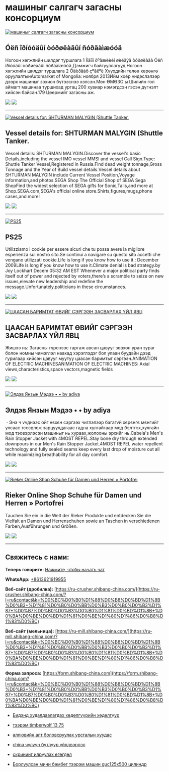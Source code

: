 # машиныг салгагч загасны консорциум

<a href="https://swt.shibang-china.com/?l=ru&img&k=%D0%BC%D0%B0%D1%88%D0%B8%D0%BD%D1%8B%D0%B3+%D1%81%D0%B0%D0%BB%D0%B3%D0%B0%D0%B3%D1%87+%D0%B7%D0%B0%D0%B3%D0%B0%D1%81%D0%BD%D1%8B+%D0%BA%D0%BE%D0%BD%D1%81%D0%BE%D1%80%D1%86%D0%B8%D1%83%D0%BC" target="_blank">![машиныг салгагч загасны консорциум](http://static.shibang-china.com/all-800x300/104.jpg)</a>

## &#211;&#235;&#241; &#238;&#240;&#237;&#243;&#243;&#228;&#251;&#237; &#242;&#243;&#240;&#248;&#235;&#224;&#227;&#251;&#237; &#241;&#243;&#240;&#227;&#224;&#236;&#230;&#243;&#243;&#228;
Ногоон хөгжлийн шилдэг туршлага 1 &#205;&#238;&#227;&#238;&#238;&#237; &#245;&#186;&#227;&#230;&#235;&#232;&#233;&#237; &#248;&#232;&#235;&#228;&#253;&#227; &#242;&#243;&#240;&#248;&#235;&#224;&#227;&#224; &#211;&#235;&#241; &#238;&#240;&#237;&#243;&#243;&#228;&#251;&#237; &#242;&#243;&#240;&#248;&#235;&#224;&#227;&#251;&#237; &#241;&#243;&#240;&#227;&#224;&#236;&#230;&#243;&#243;&#228; Дэмжигч байгууллагууд Ногоон хөгжлийн шилдэг туршлага 2 &#211;&#228;&#232;&#240;&#228;&#224;&#245; &#231;&#186;&#226;&#235;&#186;&#235; Хүүхдийн төлөө хөрөнгө оруулалтынAutomarket of Mongolia: ноября 2013Ийм хоёр үндэслэлээр дээрх машиныг зохион бүтээснээ хэлсэн.Мөн ӨМӨЗО ы Шилийн гол аймагт машинаа туршихад ургац 200 хувиар нэмэгдсэн гэсэн дүгнэлт хийсэн байсан.179 Цөөрмийг загасны аж.


<a href="https://whatsapp.shibangsoft.com/WhatsApp.php" target="_blank" title="WhatsApp">![](http://static.shibang-china.com/icon/whatsapp.png)</a> <a href="https://swt.shibang-china.com/?l=ru&icon&k=%D0%BC%D0%B0%D1%88%D0%B8%D0%BD%D1%8B%D0%B3+%D1%81%D0%B0%D0%BB%D0%B3%D0%B0%D0%B3%D1%87+%D0%B7%D0%B0%D0%B3%D0%B0%D1%81%D0%BD%D1%8B+%D0%BA%D0%BE%D0%BD%D1%81%D0%BE%D1%80%D1%86%D0%B8%D1%83%D0%BC" target="_blank">![](http://static.shibang-china.com/icon/chat-ru.png)</a>

---

<a href="https://swt.shibang-china.com/?l=ru&img&k=%D0%BC%D0%B0%D1%88%D0%B8%D0%BD%D1%8B%D0%B3+%D1%81%D0%B0%D0%BB%D0%B3%D0%B0%D0%B3%D1%87+%D0%B7%D0%B0%D0%B3%D0%B0%D1%81%D0%BD%D1%8B+%D0%BA%D0%BE%D0%BD%D1%81%D0%BE%D1%80%D1%86%D0%B8%D1%83%D0%BC" target="_blank">![Vessel details for: SHTURMAN MALYGIN (Shuttle Tanker.](http://static.shibang-china.com/all-800x300/646.jpg)</a>

## Vessel details for: SHTURMAN MALYGIN (Shuttle Tanker.
Vessel details: SHTURMAN MALYGIN.Discover the vessel's basic Details,including the vessel IMO vessel MMSI and vessel Call Sign.Type: Shuttle Tanker Vessel,Registered in Russia.Find dead weight tonnage,Gross Tonnage and the Year of Build vessel details.Vessel details about SHTURMAN MALYGIN include Current Vessel Position,Voyage information,and photos.SEGA Shop The Official Shop of SEGA Sega ShopFind the widest selection of SEGA gifts for Sonic,Tails,and more at Shop.SEGA.com,SEGA's official online store.Shirts,figures,mugs,phone cases,and more!


<a href="https://whatsapp.shibangsoft.com/WhatsApp.php" target="_blank" title="WhatsApp">![](http://static.shibang-china.com/icon/whatsapp.png)</a> <a href="https://swt.shibang-china.com/?l=ru&icon&k=%D0%BC%D0%B0%D1%88%D0%B8%D0%BD%D1%8B%D0%B3+%D1%81%D0%B0%D0%BB%D0%B3%D0%B0%D0%B3%D1%87+%D0%B7%D0%B0%D0%B3%D0%B0%D1%81%D0%BD%D1%8B+%D0%BA%D0%BE%D0%BD%D1%81%D0%BE%D1%80%D1%86%D0%B8%D1%83%D0%BC" target="_blank">![](http://static.shibang-china.com/icon/chat-ru.png)</a>

---

<a href="https://swt.shibang-china.com/?l=ru&img&k=%D0%BC%D0%B0%D1%88%D0%B8%D0%BD%D1%8B%D0%B3+%D1%81%D0%B0%D0%BB%D0%B3%D0%B0%D0%B3%D1%87+%D0%B7%D0%B0%D0%B3%D0%B0%D1%81%D0%BD%D1%8B+%D0%BA%D0%BE%D0%BD%D1%81%D0%BE%D1%80%D1%86%D0%B8%D1%83%D0%BC" target="_blank">![PS25](http://static.shibang-china.com/all-800x300/1522.jpg)</a>

## PS25
Utilizziamo i cookie per essere sicuri che tu possa avere la migliore esperienza sul nostro sito.Se continui a navigare su questo sito accetti che vengano utilizzati cookie.Life is long if you know how to use it.: December 2009Life is long if you know how to use it.Climate denial is bad strategy.by Joy Lockhart Decem 05:32 AM EST Whenever a major political party finds itself out of power and rejected by voters,there’s a scramble to seize on new issues,elevate new leadership and redefine the message.Unfortunately,politicians in these circumstances.


<a href="https://whatsapp.shibangsoft.com/WhatsApp.php" target="_blank" title="WhatsApp">![](http://static.shibang-china.com/icon/whatsapp.png)</a> <a href="https://swt.shibang-china.com/?l=ru&icon&k=%D0%BC%D0%B0%D1%88%D0%B8%D0%BD%D1%8B%D0%B3+%D1%81%D0%B0%D0%BB%D0%B3%D0%B0%D0%B3%D1%87+%D0%B7%D0%B0%D0%B3%D0%B0%D1%81%D0%BD%D1%8B+%D0%BA%D0%BE%D0%BD%D1%81%D0%BE%D1%80%D1%86%D0%B8%D1%83%D0%BC" target="_blank">![](http://static.shibang-china.com/icon/chat-ru.png)</a>

---

<a href="https://swt.shibang-china.com/?l=ru&img&k=%D0%BC%D0%B0%D1%88%D0%B8%D0%BD%D1%8B%D0%B3+%D1%81%D0%B0%D0%BB%D0%B3%D0%B0%D0%B3%D1%87+%D0%B7%D0%B0%D0%B3%D0%B0%D1%81%D0%BD%D1%8B+%D0%BA%D0%BE%D0%BD%D1%81%D0%BE%D1%80%D1%86%D0%B8%D1%83%D0%BC" target="_blank">![ЦААСАН БАРИМТАТ ӨВИЙГ СЭРГЭЭН ЗАСВАРЛАХ ҮЙЛ ЯВЦ](http://static.shibang-china.com/all-800x300/448.jpg)</a>

## ЦААСАН БАРИМТАТ ӨВИЙГ СЭРГЭЭН ЗАСВАРЛАХ ҮЙЛ ЯВЦ
Жишээ нь: Загасны түрснээс гаргаж авсан цавууг зөвхөн уран зураг болон номны чимэглэл наахад хэрэглэдэг бол улаан буудайн дээд гурилаар хийсэн цавууг муутуу цаасан баримтыг сэргээн.ANIMATION OF ELECTRIC MACHINESANIMATION OF ELECTRIC MACHINES: Axial views,characteristics,space vectors,magnetic fields


<a href="https://whatsapp.shibangsoft.com/WhatsApp.php" target="_blank" title="WhatsApp">![](http://static.shibang-china.com/icon/whatsapp.png)</a> <a href="https://swt.shibang-china.com/?l=ru&icon&k=%D0%BC%D0%B0%D1%88%D0%B8%D0%BD%D1%8B%D0%B3+%D1%81%D0%B0%D0%BB%D0%B3%D0%B0%D0%B3%D1%87+%D0%B7%D0%B0%D0%B3%D0%B0%D1%81%D0%BD%D1%8B+%D0%BA%D0%BE%D0%BD%D1%81%D0%BE%D1%80%D1%86%D0%B8%D1%83%D0%BC" target="_blank">![](http://static.shibang-china.com/icon/chat-ru.png)</a>

---

<a href="https://swt.shibang-china.com/?l=ru&img&k=%D0%BC%D0%B0%D1%88%D0%B8%D0%BD%D1%8B%D0%B3+%D1%81%D0%B0%D0%BB%D0%B3%D0%B0%D0%B3%D1%87+%D0%B7%D0%B0%D0%B3%D0%B0%D1%81%D0%BD%D1%8B+%D0%BA%D0%BE%D0%BD%D1%81%D0%BE%D1%80%D1%86%D0%B8%D1%83%D0%BC" target="_blank">![Элдэв Янзын Мэдээ • • by adiya](http://static.shibang-china.com/all-800x300/1356.jpg)</a>

## Элдэв Янзын Мэдээ • • by adiya
&nbsp;&#0183;&#32;Энэ ч vvднээс ойг нєхєн сэргээх чиглэлээр багагvй хєрєнгє мєнгийг улсаас тєсєвлєж зарцуулдагаас гадна хулгайгаар мод бэлтгэх,хулгайн мод тэовэрлэсэн машиныг нь хураах,жолооны эрхийг нь.Cabela's Men's Rain Stopper Jacket with 4MOST REPEL.Stay bone dry through extended downpours in our Men's Rain Stopper Jacket.4MOST REPEL water repellent technology and fully sealed seams keep every last drop of moisture out all while maximizing breathability for all day comfort.


<a href="https://whatsapp.shibangsoft.com/WhatsApp.php" target="_blank" title="WhatsApp">![](http://static.shibang-china.com/icon/whatsapp.png)</a> <a href="https://swt.shibang-china.com/?l=ru&icon&k=%D0%BC%D0%B0%D1%88%D0%B8%D0%BD%D1%8B%D0%B3+%D1%81%D0%B0%D0%BB%D0%B3%D0%B0%D0%B3%D1%87+%D0%B7%D0%B0%D0%B3%D0%B0%D1%81%D0%BD%D1%8B+%D0%BA%D0%BE%D0%BD%D1%81%D0%BE%D1%80%D1%86%D0%B8%D1%83%D0%BC" target="_blank">![](http://static.shibang-china.com/icon/chat-ru.png)</a>

---

<a href="https://swt.shibang-china.com/?l=ru&img&k=%D0%BC%D0%B0%D1%88%D0%B8%D0%BD%D1%8B%D0%B3+%D1%81%D0%B0%D0%BB%D0%B3%D0%B0%D0%B3%D1%87+%D0%B7%D0%B0%D0%B3%D0%B0%D1%81%D0%BD%D1%8B+%D0%BA%D0%BE%D0%BD%D1%81%D0%BE%D1%80%D1%86%D0%B8%D1%83%D0%BC" target="_blank">![Rieker Online Shop Schuhe f&#252;r Damen und Herren &#187; Portofrei](http://static.shibang-china.com/all-800x300/203.jpg)</a>

## Rieker Online Shop Schuhe f&#252;r Damen und Herren &#187; Portofrei
Tauchen Sie ein in die Welt der Rieker Produkte und entdecken Sie die Vielfalt an Damen und Herrenschuhen sowie an Taschen in verschiedenen Farben,Ausf&#252;hrungen und Gr&#246;&#223;en.

<a href="https://whatsapp.shibangsoft.com/WhatsApp.php" target="_blank" title="WhatsApp">![](http://static.shibang-china.com/icon/whatsapp.png)</a> <a href="https://swt.shibang-china.com/?l=ru&icon&k=%D0%BC%D0%B0%D1%88%D0%B8%D0%BD%D1%8B%D0%B3+%D1%81%D0%B0%D0%BB%D0%B3%D0%B0%D0%B3%D1%87+%D0%B7%D0%B0%D0%B3%D0%B0%D1%81%D0%BD%D1%8B+%D0%BA%D0%BE%D0%BD%D1%81%D0%BE%D1%80%D1%86%D0%B8%D1%83%D0%BC" target="_blank">![](http://static.shibang-china.com/icon/chat-ru.png)</a>

---
## Свяжитесь с нами:

**Теперь говорите:** [Нажмите, чтобы начать чат](https://swt.shibang-china.com?l=ru&contact&k=%D0%BC%D0%B0%D1%88%D0%B8%D0%BD%D1%8B%D0%B3+%D1%81%D0%B0%D0%BB%D0%B3%D0%B0%D0%B3%D1%87+%D0%B7%D0%B0%D0%B3%D0%B0%D1%81%D0%BD%D1%8B+%D0%BA%D0%BE%D0%BD%D1%81%D0%BE%D1%80%D1%86%D0%B8%D1%83%D0%BC)

**WhatsApp:**  [+8613621919955](https://whatsapp.shibangsoft.com/WhatsApp.php)

**Веб-сайт (дробилка):** [https://ru-crusher.shibang-china.com/](https://ru-crusher.shibang-china.com/?l=ru&contact&k=%D0%BC%D0%B0%D1%88%D0%B8%D0%BD%D1%8B%D0%B3+%D1%81%D0%B0%D0%BB%D0%B3%D0%B0%D0%B3%D1%87+%D0%B7%D0%B0%D0%B3%D0%B0%D1%81%D0%BD%D1%8B+%D0%BA%D0%BE%D0%BD%D1%81%D0%BE%D1%80%D1%86%D0%B8%D1%83%D0%BC)

**Веб-сайт (мельница):** [https://ru-mill.shibang-china.com/](https://ru-mill.shibang-china.com/?l=ru&contact&k=%D0%BC%D0%B0%D1%88%D0%B8%D0%BD%D1%8B%D0%B3+%D1%81%D0%B0%D0%BB%D0%B3%D0%B0%D0%B3%D1%87+%D0%B7%D0%B0%D0%B3%D0%B0%D1%81%D0%BD%D1%8B+%D0%BA%D0%BE%D0%BD%D1%81%D0%BE%D1%80%D1%86%D0%B8%D1%83%D0%BC)

**Форма запроса:** [https://form.shibang-china.com](https://form.shibang-china.com?l=ru&contact&k=%D0%BC%D0%B0%D1%88%D0%B8%D0%BD%D1%8B%D0%B3+%D1%81%D0%B0%D0%BB%D0%B3%D0%B0%D0%B3%D1%87+%D0%B7%D0%B0%D0%B3%D0%B0%D1%81%D0%BD%D1%8B+%D0%BA%D0%BE%D0%BD%D1%81%D0%BE%D1%80%D1%86%D0%B8%D1%83%D0%BC)

* [Бидэнд худалдаалагдах хөдөлгүүрийн хөдөлгүүр](../128/%D0%91%D0%B8%D0%B4%D1%8D%D0%BD%D0%B4%20%D1%85%D1%83%D0%B4%D0%B0%D0%BB%D0%B4%D0%B0%D0%B0%D0%BB%D0%B0%D0%B3%D0%B4%D0%B0%D1%85%20%D1%85%D3%A9%D0%B4%D3%A9%D0%BB%D0%B3%D2%AF%D2%AF%D1%80%D0%B8%D0%B9%D0%BD%20%D1%85%D3%A9%D0%B4%D3%A9%D0%BB%D0%B3%D2%AF%D2%AF%D1%80.md)

* [тээрэм timberwolf 13 75](../129/%D1%82%D1%8D%D1%8D%D1%80%D1%8D%D0%BC%20timberwolf%2013%2075.md)

* [аллювийн алт боловсруулах урсгалын хуудас](../128/%D0%B0%D0%BB%D0%BB%D1%8E%D0%B2%D0%B8%D0%B9%D0%BD%20%D0%B0%D0%BB%D1%82%20%D0%B1%D0%BE%D0%BB%D0%BE%D0%B2%D1%81%D1%80%D1%83%D1%83%D0%BB%D0%B0%D1%85%20%D1%83%D1%80%D1%81%D0%B3%D0%B0%D0%BB%D1%8B%D0%BD%20%D1%85%D1%83%D1%83%D0%B4%D0%B0%D1%81.md)

* [china чулуун бутлуур үйлдвэрлэл](../127/china%20%D1%87%D1%83%D0%BB%D1%83%D1%83%D0%BD%20%D0%B1%D1%83%D1%82%D0%BB%D1%83%D1%83%D1%80%20%D2%AF%D0%B9%D0%BB%D0%B4%D0%B2%D1%8D%D1%80%D0%BB%D1%8D%D0%BB.md)

* [скрининг илрүүлэх өгөгдөл](../129/%D1%81%D0%BA%D1%80%D0%B8%D0%BD%D0%B8%D0%BD%D0%B3%20%D0%B8%D0%BB%D1%80%D2%AF%D2%AF%D0%BB%D1%8D%D1%85%20%D3%A9%D0%B3%D3%A9%D0%B3%D0%B4%D3%A9%D0%BB.md)

* [Борлуулсан мини бөмбөг тээрэм машин guc125x500 цилиндр](../126/%D0%91%D0%BE%D1%80%D0%BB%D1%83%D1%83%D0%BB%D1%81%D0%B0%D0%BD%20%D0%BC%D0%B8%D0%BD%D0%B8%20%D0%B1%D3%A9%D0%BC%D0%B1%D3%A9%D0%B3%20%D1%82%D1%8D%D1%8D%D1%80%D1%8D%D0%BC%20%D0%BC%D0%B0%D1%88%D0%B8%D0%BD%20guc125x500%20%D1%86%D0%B8%D0%BB%D0%B8%D0%BD%D0%B4%D1%80.md)